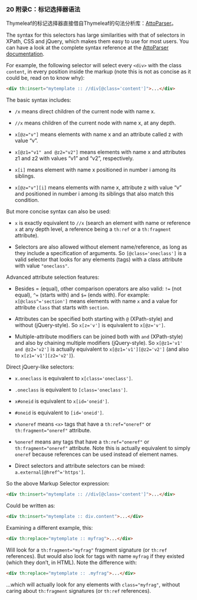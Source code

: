 ### 20 附录C：标记选择器语法

Thymeleaf的标记选择器直接借自Thymeleaf的句法分析库：[AttoParser](http://attoparser.org/)。

The syntax for this selectors has large similarities with that of selectors in XPath, CSS and jQuery, which makes them easy to use for most users. You can have a look at the complete syntax reference at the [AttoParser documentation](http://www.attoparser.org/apidocs/attoparser/2.0.4.RELEASE/org/attoparser/select/package-summary.html).

For example, the following selector will select every `<div>` with the class `content`, in every position inside the markup (note this is not as concise as it could be, read on to know why):

```html
<div th:insert="mytemplate :: //div[@class='content']">...</div>
```

The basic syntax includes:

- `/x` means direct children of the current node with name x.

- `//x` means children of the current node with name x, at any depth.

- `x[@z="v"]` means elements with name x and an attribute called z with value “v”.

- `x[@z1="v1" and @z2="v2"]` means elements with name x and attributes z1 and z2 with values “v1” and “v2”, respectively.

- `x[i]` means element with name x positioned in number i among its siblings.

- `x[@z="v"][i]` means elements with name x, attribute z with value “v” and positioned in number i among its siblings that also match this condition.

But more concise syntax can also be used:

- `x` is exactly equivalent to `//x` (search an element with name or reference `x` at any depth level, a reference being a `th:ref` or a `th:fragment` attribute).

- Selectors are also allowed without element name/reference, as long as they include a specification of arguments. So `[@class='oneclass']` is a valid selector that looks for any elements (tags) with a class attribute with value `"oneclass"`.

Advanced attribute selection features:

- Besides = (equal), other comparison operators are also valid: `!=` (not equal), `^=` (starts with) and `$=` (ends with). For example: `x[@class^='section']` means elements with name `x` and a value for attribute `class` that starts with `section`.

- Attributes can be specified both starting with `@` (XPath-style) and without (jQuery-style). So `x[z='v']` is equivalent to `x[@z='v']`.

- Multiple-attribute modifiers can be joined both with `and` (XPath-style) and also by chaining multiple modifiers (jQuery-style). So `x[@z1='v1' and @z2='v2']` is actually equivalent to `x[@z1='v1'][@z2='v2']` (and also to `x[z1='v1'][z2='v2']`).

Direct jQuery-like selectors:

- `x.oneclass` is equivalent to `x[class='oneclass']`.

- `.oneclass` is equivalent to `[class='oneclass']`.

- `x#oneid` is equivalent to `x[id='oneid']`.

- `#oneid` is equivalent to `[id='oneid']`.

- `x%oneref` means `<x>` tags that have a `th:ref="oneref"` or `th:fragment="oneref"` attribute.

- `%oneref` means any tags that have a `th:ref="oneref"` or `th:fragment="oneref"` attribute. Note this is actually equivalent to simply `oneref` because references can be used instead of element names.

- Direct selectors and attribute selectors can be mixed: `a.external[@href^='https']`.

So the above Markup Selector expression:


```html
<div th:insert="mytemplate :: //div[@class='content']">...</div>
```

Could be written as:

```html
<div th:insert="mytemplate :: div.content">...</div>
```

Examining a different example, this:

```html
<div th:replace="mytemplate :: myfrag">...</div>
```

Will look for a `th:fragment="myfrag"` fragment signature (or `th:ref` references). But would also look for tags with name `myfrag` if they existed (which they don’t, in HTML). Note the difference with:

```html
<div th:replace="mytemplate :: .myfrag">...</div>
```

…which will actually look for any elements with `class="myfrag"`, without caring about `th:fragment` signatures (or `th:ref` references).
